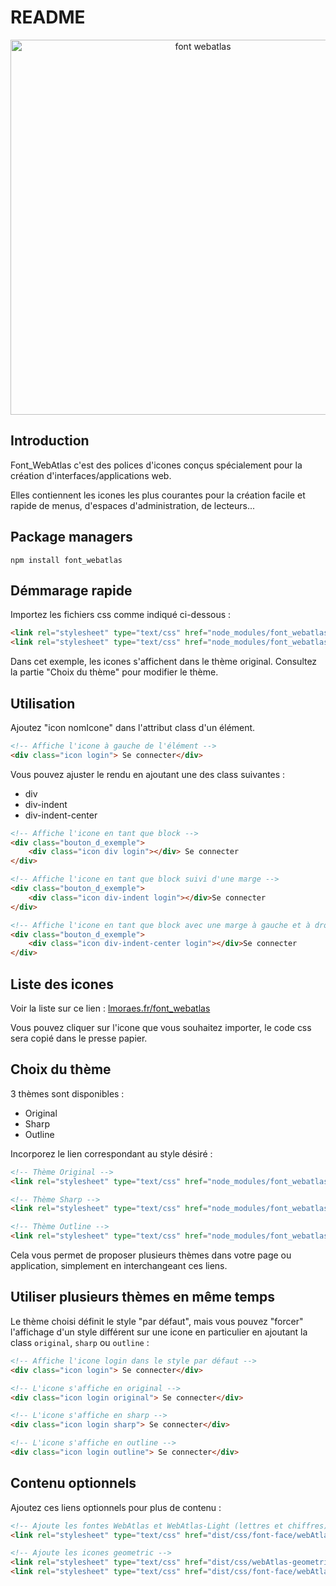 # README

<p align="center">
    <img alt="font webatlas" src="https://lmoraes.fr/assets/git/font_webatlas.png" width="600">
</p>

## Introduction

Font_WebAtlas c'est des polices d'icones conçus spécialement pour la création d'interfaces/applications web.

Elles contiennent les icones les plus courantes pour la création facile et rapide de menus, d'espaces d'administration, de lecteurs...

## Package managers

```console
npm install font_webatlas
```

## Démmarage rapide

Importez les fichiers css comme indiqué ci-dessous :
```html
<link rel="stylesheet" type="text/css" href="node_modules/font_webatlas/dist/css/webAtlas-icons.css">
<link rel="stylesheet" type="text/css" href="node_modules/font_webatlas/dist/css/font-face/webAtlas-icons.css">
```

Dans cet exemple, les icones s'affichent dans le thème original. Consultez la partie "Choix du thème" pour modifier le thème.

## Utilisation

Ajoutez "icon nomIcone" dans l'attribut class d'un élément.
```html
<!-- Affiche l'icone à gauche de l'élément -->
<div class="icon login"> Se connecter</div>
```

Vous pouvez ajuster le rendu en ajoutant une des class suivantes :
* div
* div-indent
* div-indent-center

```html
<!-- Affiche l'icone en tant que block -->
<div class="bouton_d_exemple">
    <div class="icon div login"></div> Se connecter
</div>

<!-- Affiche l'icone en tant que block suivi d'une marge -->
<div class="bouton_d_exemple">
    <div class="icon div-indent login"></div>Se connecter
</div>

<!-- Affiche l'icone en tant que block avec une marge à gauche et à droite -->
<div class="bouton_d_exemple">
    <div class="icon div-indent-center login"></div>Se connecter
</div>
```

## Liste des icones

Voir la liste sur ce lien :
<a href="https://lmoraes.fr/font_webatlas/">lmoraes.fr/font_webatlas</a>

Vous pouvez cliquer sur l'icone que vous souhaitez importer, le code css sera copié dans le presse papier.

## Choix du thème

3 thèmes sont disponibles :
- Original
- Sharp
- Outline

Incorporez le lien correspondant au style désiré :

```html
<!-- Thème Original -->
<link rel="stylesheet" type="text/css" href="node_modules/font_webatlas/dist/css/font-face/webAtlas-icons.css">

<!-- Thème Sharp -->
<link rel="stylesheet" type="text/css" href="node_modules/font_webatlas/dist/css/font-face/webAtlas-icons-sharp.css">

<!-- Thème Outline -->
<link rel="stylesheet" type="text/css" href="node_modules/font_webatlas/dist/css/font-face/webAtlas-icons-outline.css">
```

Cela vous permet de proposer plusieurs thèmes dans votre page ou application, simplement en interchangeant ces liens.

## Utiliser plusieurs thèmes en même temps

Le thème choisi définit le style "par défaut", mais vous pouvez "forcer" l'affichage d'un style différent sur une icone en particulier en ajoutant la class `original`, `sharp` ou `outline` :

```html
<!-- Affiche l'icone login dans le style par défaut -->
<div class="icon login"> Se connecter</div>

<!-- L'icone s'affiche en original -->
<div class="icon login original"> Se connecter</div>

<!-- L'icone s'affiche en sharp -->
<div class="icon login sharp"> Se connecter</div>

<!-- L'icone s'affiche en outline -->
<div class="icon login outline"> Se connecter</div>
```

## Contenu optionnels

Ajoutez ces liens optionnels pour plus de contenu :
```html
<!-- Ajoute les fontes WebAtlas et WebAtlas-Light (lettres et chiffres) -->
<link rel="stylesheet" type="text/css" href="dist/css/font-face/webAtlas-alphanumeric.css" />

<!-- Ajoute les icones geometric -->
<link rel="stylesheet" type="text/css" href="dist/css/webAtlas-geometric.css" />
<link rel="stylesheet" type="text/css" href="dist/css/font-face/webAtlas-geometric.css" />
```